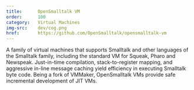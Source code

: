```yaml
---
title:      OpenSmalltalk VM
order:      100
category:   Virtual Machines
img-src:    dev/cog.png
href:       https://github.com/OpenSmalltalk/opensmalltalk-vm
---
```

A family of virtual machines that supports Smalltalk and other languages of
the Smalltalk family, including the standard VM for Squeak, Pharo and Newspeak.
Just-in-time compilation, stack-to-register mapping, and aggressive in-line
message caching yield efficiency in executing Smalltalk byte code. Being a
fork of VMMaker, OpenSmalltalk VMs provide safe incremental development of JIT
VMs.
